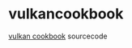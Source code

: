 # vulkancookbook
[vulkan cookbook](https://www.packtpub.com/game-development/vulkan-cookbook) sourcecode


